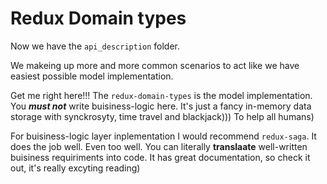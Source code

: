 # Redux Domain types

Now we have the ```api_description``` folder.

We makeing up more and more common scenarios to act like we have easiest possible model implementation.

Get me right here!!! 
The ```redux-domain-types``` is the model implementation. You ***must not*** write buisiness-logic here.
It's just a fancy in-memory data storage with synckrosyty, time travel and blackjack))) To help all humans)

For buisiness-logic layer inplementation I would recommend ```redux-saga```. It does the job well.
Even too well. You can literally **translaate** well-written buisiness requiriments into code.
It has great documentation, so check it out, it's really excyting reading)
